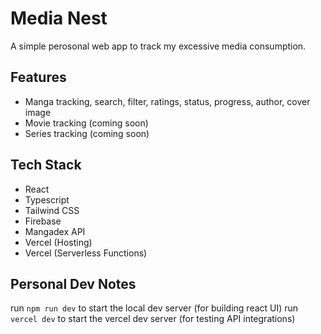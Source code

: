 # Media Nest

A simple perosonal web app to track my excessive media consumption.



## Features

-   Manga tracking, search, filter, ratings, status, progress, author, cover image
-   Movie tracking (coming soon)
-   Series tracking (coming soon)



## Tech Stack

-   React
-   Typescript
-   Tailwind CSS
-   Firebase
-   Mangadex API
-   Vercel      (Hosting)
-   Vercel      (Serverless Functions)



## Personal Dev Notes
run `npm run dev` to start the local dev server (for building react UI)
run `vercel dev` to start the vercel dev server (for testing API integrations)
